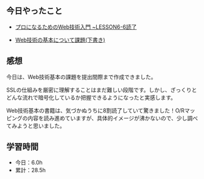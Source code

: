 ## 今日やったこと
- [プロになるためのWeb技術入門 ~LESSON6-6読了](https://www.notion.so/Web-c35f826dd5654c7f83991e60b3f5d89d#7dca68a08c0e4ed8b20ae34bfbf1499f)

- [Web技術の基本について課題(下書き)](https://vast-drive-704.notion.site/Web-526d170f57314936a746a2b3bf96d6cb)

## 感想
今日は、Web技術基本の課題を提出間際まで作成できました。

SSLの仕組みを厳密に理解することはまだ難しい段階です。しかし、ざっくりとどんな流れで暗号化しているか把握できるようになったと実感します。

Web技術基本の書籍は、気づかぬうちに8割読了していて驚きました！O/Rマッピングの内容を読み進めていますが、具体的イメージが沸かないので、少し調べてみようと思いました。

## 学習時間
- 今日：6.0h
- 累計：28.5h
